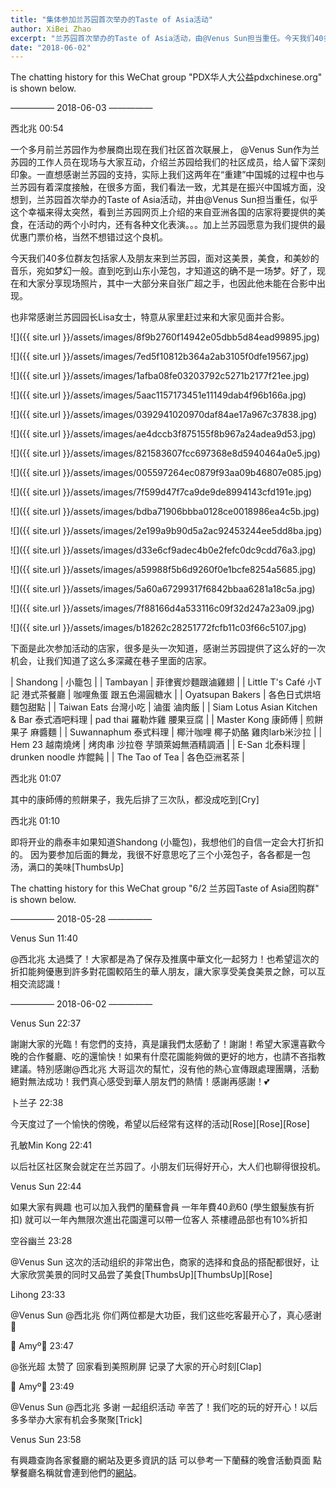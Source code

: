 ```yaml
---
title: "集体参加兰苏园首次举办的Taste of Asia活动"
author: XiBei Zhao
excerpt: "兰苏园首次举办的Taste of Asia活动，由@Venus Sun担当重任。今天我们40多位群友和他们的家属及朋友来到兰苏园，面对这美景，美食，和美妙的音乐，宛如梦幻一般。直到吃到山东小笼包，才知道这的确不是一场梦。"
date: "2018-06-02"
---
```


The chatting history for this WeChat group "PDX华人大公益pdxchinese.org" is shown below.

—————  2018-06-03  —————

西北兆  00:54

一个多月前兰苏园作为参展商出现在我们社区首次联展上， @Venus Sun作为兰苏园的工作人员在现场与大家互动，介绍兰苏园给我们的社区成员，给人留下深刻印象。一直想感谢兰苏园的支持，实际上我们这两年在“重建”中国城的过程中也与兰苏园有着深度接触，在很多方面，我们看法一致，尤其是在振兴中国城方面，没想到，兰苏园首次举办的Taste of Asia活动，并由@Venus Sun担当重任，似乎这个幸福来得太突然，看到兰苏园网页上介绍的来自亚洲各国的店家将要提供的美食，在活动的两个小时内，还有各种文化表演。。。加上兰苏园愿意为我们提供的最优惠门票价格，当然不想错过这个良机。

今天我们40多位群友包括家人及朋友来到兰苏园，面对这美景，美食，和美妙的音乐，宛如梦幻一般。直到吃到山东小笼包，才知道这的确不是一场梦。好了，现在和大家分享现场照片，其中一大部分来自张广超之手，也因此他未能在合影中出现。

也非常感谢兰苏园园长Lisa女士，特意从家里赶过来和大家见面并合影。

![]({{ site.url }}/assets/images/8f9b2760f14942e05dbb5d84ead99895.jpg)

![]({{ site.url }}/assets/images/7ed5f10812b364a2ab3105f0dfe19567.jpg)

![]({{ site.url }}/assets/images/1afba08fe03203792c5271b2177f21ee.jpg)

![]({{ site.url }}/assets/images/5aac1157173451e11149dab4f96b166a.jpg)

![]({{ site.url }}/assets/images/0392941020970daf84ae17a967c37838.jpg)

![]({{ site.url }}/assets/images/ae4dccb3f875155f8b967a24adea9d53.jpg)

![]({{ site.url }}/assets/images/821583607fcc697368e8d5940464a0e5.jpg)

![]({{ site.url }}/assets/images/005597264ec0879f93aa09b46807e085.jpg)

![]({{ site.url }}/assets/images/7f599d47f7ca9de9de8994143cfd191e.jpg)

![]({{ site.url }}/assets/images/bdba71906bbba0128ce0018986ea4c5b.jpg)

![]({{ site.url }}/assets/images/2e199a9b90d5a2ac92453244ee5dd8ba.jpg)

![]({{ site.url }}/assets/images/d33e6cf9adec4b0e2fefc0dc9cdd76a3.jpg)

![]({{ site.url }}/assets/images/a59988f5b6d9260f0e1bcfe8254a5685.jpg)

![]({{ site.url }}/assets/images/5a60a67299317f6842bbaa6281a18c5a.jpg)

![]({{ site.url }}/assets/images/7f88166d4a533116c09f32d247a23a09.jpg)

![]({{ site.url }}/assets/images/b18262c28251772fcfb11c03f66c5107.jpg)

下面是此次参加活动的店家，很多是头一次知道，感谢兰苏园提供了这么好的一次机会，让我们知道了这么多深藏在巷子里面的店家。

| Shandong | 小籠包 |
| Tambayan | 菲律賓炒麵跟滷雞翅 |
| Little T's Café 小T記 港式茶餐廳 | 咖哩魚蛋 跟五色湯圓糖水 |
| Oyatsupan Bakers | 各色日式烘培麵包甜點 |
| Taiwan Eats 台灣小吃 | 滷蛋 滷肉飯 |
| Siam Lotus Asian Kitchen & Bar 泰式酒吧料理 | pad thai 羅勒炸雞 腰果豆腐 |
| Master Kong 康師傅 | 煎餅果子 麻醬麵 |
| Suwannaphum 泰式料理 | 椰汁咖哩  椰子奶酪 雞肉larb米沙拉 |
| Hem 23 越南燒烤 | 烤肉串 沙拉卷 芋頭萊姆無酒精調酒 |
| E-San 北泰料理 | drunken noodle 炸餛飩 |
| The Tao of Tea | 各色亞洲茗茶 |

西北兆  01:07

其中的康師傅的煎餅果子，我先后排了三次队，都没成吃到[Cry]

西北兆  01:10

即将开业的鼎泰丰如果知道Shandong (小籠包)，我想他们的自信一定会大打折扣的。 因为要参加后面的舞龙，我很不好意思吃了三个小笼包子，各各都是一包汤，满口的美味[ThumbsUp]

The chatting history for this WeChat group "6/2 兰苏园Taste of Asia团购群" is shown below.

—————  2018-05-28  —————

Venus Sun  11:40

@西北兆  太過獎了！大家都是為了保存及推廣中華文化一起努力！也希望這次的折扣能夠優惠到許多對花園較陌生的華人朋友，讓大家享受美食美景之餘，可以互相交流認識！

—————  2018-06-02  —————

Venus Sun  22:37

謝謝大家的光臨！有您們的支持，真是讓我們太感動了！謝謝！希望大家還喜歡今晚的合作餐廳、吃的還愉快！如果有什麼花園能夠做的更好的地方，也請不吝指教建議。特別感謝@西北兆 大哥這次的幫忙，沒有他的熱心宣傳跟處理團購，活動絕對無法成功！我們真心感受到華人朋友們的熱情！感謝再感謝！💕

卜兰子  22:38

今天度过了一个愉快的傍晚，希望以后经常有这样的活动[Rose][Rose][Rose]

孔敏Min Kong  22:41

以后社区社区聚会就定在兰苏园了。小朋友们玩得好开心，大人们也聊得很投机。

Venus Sun  22:44

如果大家有興趣 也可以加入我們的蘭蘇會員 一年年費$40到$60 (學生銀髮族有折扣) 就可以一年內無限次進出花園還可以帶一位客人 茶樓禮品部也有10%折扣

空谷幽兰  23:28

@Venus Sun 这次的活动组织的非常出色，商家的选择和食品的搭配都很好，让大家欣赏美景的同时又品尝了美食[ThumbsUp][ThumbsUp][Rose]

Lihong  23:33

@Venus Sun @西北兆 你们两位都是大功臣，我们这些吃客最开心了，真心感谢🙏

🍁 Amyº🐻  23:47

@张光超 太赞了  回家看到美照刷屏  记录了大家的开心时刻[Clap]

🍁 Amyº🐻  23:49

@Venus Sun @西北兆  多谢 一起组织活动  辛苦了！我们吃的玩的好开心！以后多多举办大家有机会多聚聚[Trick]

Venus Sun  23:58

有興趣查詢各家餐廳的網站及更多資訊的話 可以參考一下蘭蘇的晚會活動頁面 點擊餐廳名稱就會連到他們的[網站](https://lansugarden.org/things-to-do/events/taste-of-asia)。
